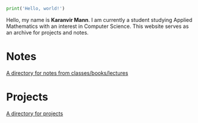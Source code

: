 ```python
print('Hello, world!')
```

Hello, my name is **Karanvir Mann**. I am currently a student studying Applied Mathematics with an interest in Computer Science. This website serves as an archive for projects and notes. 

# Notes
[A directory for notes from classes/books/lectures](./notes.html)

# Projects
[A directory for projects](./projects.html)




